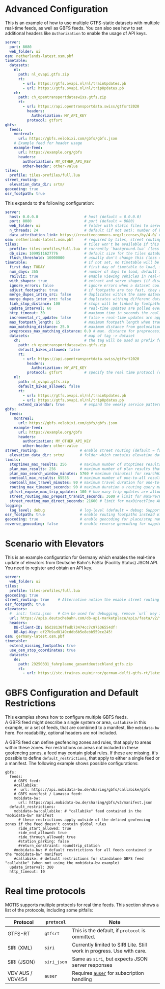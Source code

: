 # Advanced Configuration

This is an example of how to use multiple GTFS-static datasets with multiple real-time feeds, as well as GBFS feeds. You can also see how to set additional headers like `Authorization` to enable the usage of API keys.

```yaml
server:
  port: 8080
  web_folder: ui
osm: netherlands-latest.osm.pbf
timetable:
  datasets:
    nl:
      path: nl_ovapi.gtfs.zip
      rt:
        - url: https://gtfs.ovapi.nl/nl/trainUpdates.pb
        - url: https://gtfs.ovapi.nl/nl/tripUpdates.pb
    ch:
      path: ch_opentransportdataswiss.gtfs.zip
      rt:
        - url: https://api.opentransportdata.swiss/gtfsrt2020
          headers:
            Authorization: MY_API_KEY
          protocol: gtfsrt
gbfs:
  feeds:
    montreal:
      url: https://gbfs.velobixi.com/gbfs/gbfs.json
    # Example feed for header usage
    example-feed:
      url: https://example.org/gbfs
      headers:
        authorization: MY_OTHER_API_KEY
        other-header: other-value
tiles:
  profile: tiles-profiles/full.lua
street_routing:
  elevation_data_dir: srtm/
geocoding: true
osr_footpath: true
```

This expands to the following configuration:

```yaml
server:
  host: 0.0.0.0                     # host (default = 0.0.0.0)
  port: 8080                        # port (default = 8080)
  web_folder: ui                    # folder with static files to serve
  n_threads: 24                     # default (if not set): number of hardware threads
  data_attribution_link: https://creativecommons.org/licenses/by/4.0/ # link to data sources or license exposed in HTTP headers and UI
osm: netherlands-latest.osm.pbf     # required by tiles, street routing, geocoding and reverse-geocoding
tiles:                              # tiles won't be available if this key is missing
  profile: tiles-profiles/full.lua  # currently `background.lua` (less details) and `full.lua` (more details) are available
  db_size: 1099511627776            # default size for the tiles database (influences VIRT memory usage)
  flush_threshold: 10000000         # usually don't change this (less = reduced memory usage during tiles import)
timetable:                          # if not set, no timetable will be loaded
  first_day: TODAY                  # first day of timetable to load, format: "YYYY-MM-DD" (special value "TODAY")
  num_days: 365                     # number of days to load, default is 365 days
  railviz: true                     # enable viewing vehicles in real-time on the map, requires some extra lookup data structures
  with_shapes: true                 # extract and serve shapes (if disabled, direct lines are used)
  ignore_errors: false              # ignore errors when a dataset could not be loaded
  adjust_footpaths: true            # if footpaths are too fast, they are adjusted if set to true
  merge_dupes_intra_src: false      # duplicates within the same datasets will be merged
  merge_dupes_inter_src: false      # duplicates withing different datasets will be merged
  link_stop_distance: 100           # stops will be linked by footpaths if they're less than X meters (default=100m) apart
  update_interval: 60               # real-time updates are polled every `update_interval` seconds
  http_timeout: 30                  # maximum time in seconds the real-time feed download may take
  incremental_rt_update: false      # false = real-time updates are applied to a clean slate, true = no data will be dropped
  max_footpath_length: 15           # maximum footpath length when transitively connecting stops or for routing footpaths if `osr_footpath` is set to true
  max_matching_distance: 25.0       # maximum distance from geolocation to next OSM ways that will be found
  preprocess_max_matching_distance: 0.0 # max. distance for preprocessing matches from nigiri locations (stops) to OSM ways to speed up querying (set to 0 (default) to disable)
  datasets:                         # map of tag -> dataset
    ch:                             # the tag will be used as prefix for stop IDs and trip IDs with `_` as divider, so `_` cannot be part of the dataset tag
      path: ch_opentransportdataswiss.gtfs.zip
      default_bikes_allowed: false
      rt:
        - url: https://api.opentransportdata.swiss/gtfsrt2020
          headers:
            Authorization: MY_API_KEY
          protocol: gtfsrt          # specify the real time protocol (default: gtfsrt)
    nl:
      path: nl_ovapi.gtfs.zip
      default_bikes_allowed: false
      rt:
        - url: https://gtfs.ovapi.nl/nl/trainUpdates.pb
        - url: https://gtfs.ovapi.nl/nl/tripUpdates.pb
      extend_calendar: true         # expand the weekly service pattern beyond the end of `feed_info.txt::feed_end_date` if `feed_end_date` matches `calendar.txt::end_date`
gbfs:
  feeds:
    montreal:
      url: https://gbfs.velobixi.com/gbfs/gbfs.json
    example-feed:
      url: https://example.org/gbfs
      headers:
        authorization: MY_OTHER_API_KEY
        other-header: other-value
street_routing:                   # enable street routing (default = false; Using boolean values true/false is supported for backward compatibility)
  elevation_data_dir: srtm/       # folder which contains elevation data, e.g. SRTMGL1 data tiles in HGT format
limits:
  stoptimes_max_results: 256      # maximum number of stoptimes results that can be requested
  plan_max_results: 256           # maximum number of plan results that can be requested via numItineraries parameter
  plan_max_search_window_minutes: 5760 # maximum (minutes) for searchWindow parameter (seconds), highest possible value: 21600 (15 days)
  onetoall_max_results: 65535     # maximum number of one-to-all results that can be requested
  onetoall_max_travel_minutes: 90 # maximum travel duration for one-to-all query that can be requested
  routing_max_timeout_seconds: 90 # maximum duration a routing query may take
  gtfsrt_expose_max_trip_updates: 100 # how many trip updates are allowed to be exposed via the gtfsrt endpoint
  street_routing_max_prepost_transit_seconds: 3600 # limit for maxPre/PostTransitTime API params, see below
  street_routing_max_direct_seconds: 21600 # limit for maxDirectTime API param, high values can lead to long-running, RAM-hungry queries 
logging:
  log_level: debug                # log-level (default = debug; Supported log-levels: error, info, debug)
osr_footpath: true                # enable routing footpaths instead of using transfers from timetable datasets
geocoding: true                   # enable geocoding for place/stop name autocompletion
reverse_geocoding: false          # enable reverse geocoding for mapping a geo coordinate to nearby places/addresses
```

# Scenario with Elevators

This is an example configuration for Germany which enables the real-time update of elevators from Deutsche Bahn's FaSta (Facility Status) JSON API. You need to register and obtain an API key.

```yml
server:
  web_folder: ui
tiles:
  profile: tiles-profiles/full.lua
geocoding: true
street_routing: true    # Alternative notion the enable street routing
osr_footpath: true
elevators:
  #  init: fasta.json   # Can be used for debugging, remove `url` key in this case
  url: https://apis.deutschebahn.com/db-api-marketplace/apis/fasta/v2/facilities
  headers:
    DB-Client-ID: b5d28136ffedb73474cc7c97536554df!
    DB-Api-Key: ef27b9ad8149cddb6b5e8ebb559ce245!
osm: germany-latest.osm.pbf
timetable:
  extend_missing_footpaths: true
  use_osm_stop_coordinates: true
  datasets:
    de:
      path: 20250331_fahrplaene_gesamtdeutschland_gtfs.zip
      rt:
        - url: https://stc.traines.eu/mirror/german-delfi-gtfs-rt/latest.gtfs-rt.pbf
```

# GBFS Configuration and Default Restrictions

This examples shows how to configure multiple GBFS feeds.  
A GBFS feed might describe a single system or area, `callabike` in this example, or a set of feeds, that are combined to a manifest, like `mobidata-bw` here. For readability, optional headers are not included.

A GBFS feed can define geofencing zones and rules, that apply to areas within these zones.
For restrictions on areas not included in these geofencing zones, a feed may contain global rules.
If these are missing, it's possible to define `default_restrictions`, that apply to either a single feed or a manifest.
The following example shows possible configurations:

```
gbfs:
  feeds:
    # GBFS feed:
    #callabike:
    #  url: https://api.mobidata-bw.de/sharing/gbfs/callabike/gbfs
    # GBFS manifest / Lamassu feed:
    mobidata-bw:
      url: https://api.mobidata-bw.de/sharing/gbfs/v3/manifest.json
  default_restrictions:
    mobidata-bw:callabike: # "callabike" feed contained in the "mobidata-bw" manifest
      # these restrictions apply outside of the defined geofencing zones if the feed doesn't contain global rules
      ride_start_allowed: true
      ride_end_allowed: true
      ride_through_allowed: true
      #station_parking: false
      #return_constraint: roundtrip_station
    #mobidata-bw: # default restrictions for all feeds contained in the "mobidata-bw" manifest
    #callabike: # default restrictions for standalone GBFS feed "callabike" (when not using the mobidata-bw example)
  update_interval: 300
  http_timeout: 10
```

# Real time protocols

MOTIS supports multiple protocols for real time feeds. This section shows a list of the protocols, including some pitfalls:

| Protocol | `protocol` | Note |
| ---- | ---- | ---- |
| GTFS-RT | `gtfsrt` | This is the default, if `protocol` is ommitted. |
| SIRI (XML) | `siri` | Currently limited to SIRI Lite. Still work in progress. Use with care. |
| SIRI (JSON) | `siri_json` | Same as `siri`, but expects JSON server responses |
| VDV AUS / VDV454 | `auser` | Requires [`auser`](https://github.com/motis-project/auser) for subscription handling |
